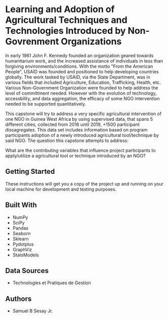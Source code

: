 # Learning and Adoption of Agricultural Techniques and Technologies Introduced by Non-Govrenment Organizations
In early 1961 John F. Kennedy founded an organization geared towards humanitarium work, and the increased assistance of individuals in less than forgiving environments/conditions. With the motto "From the American People", USAID was founded and positioned to help developing countries globally. The work tasked by USAID, via the State Department, was in various fields that included Agriculture, Education, Trafficking, Health, etc. Various Non-Government Organization were founded to help address the level of committment needed. However with the evolution of technology, accessbility, and data aggregation, the efficacy of some NGO intervention needed to be supported quantitatively.

This capstone will try to address a very specific agricultural intervention of one NGO in Guinea West Africa by using supervised data, that spans 5 different cities, collected from 2016 until 2019, +1500 participant dissagregates. This data set includes information based on program participants adoption of a newly introduced agricultural tool/technique by said NGO. The question this capstone attempts to address:

What are the contributing variables that influence project participants to apply/utilize a agricultural tool or technique introduced by an NGO?


## Getting Started 
These instructions will get you a copy of the project up and running on your local machine for development and testing purposes.

## Built With 
- NumPy
- SciPy
- Pandas
- Seaborn
- Sklearn
- Pydotplus
- GraphViz
- StatsModels

## Data Sources 
- Technologies et Pratiques de Gestion 

## Authors 
- Samuel B Sesay Jr. 

